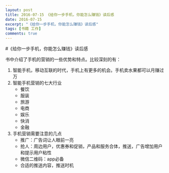 ```yaml
---
layout: post
title: 2016-07-15 《给你一步手机，你能怎么赚钱》读后感
date: 2016-07-15
excerpt: "《给你一步手机，你能怎么赚钱》读后感"
tags: [书籍 工作]
comments: true
---
```



#《给你一步手机，你能怎么赚钱》读后感

书中介绍了手机的营销的一些优势和特点。比较深刻的有：

1. 智能手机，移动互联的时代，手机上有更多的机会。手机卖水果都可以月赚过万
2. 智能手机营销的七大行业
    - 餐饮
    - 服装
    - 旅游
    - 电商
    - 娱乐
    - 快消
    - 金融
3. 手机营销需要注意的几点
    - 推广：广告词让人眼前一亮
    - 抢人：周边用户，优惠券和促销，产品和服务合体，推送，广告增加用户和提示用户粘性
    - 微信二维码：app必备
    - 合适的推送内容，推送时机 